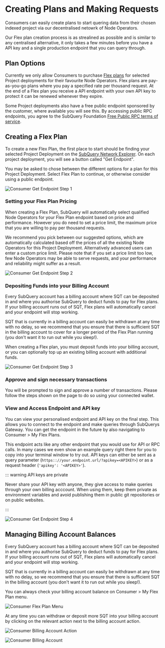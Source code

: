# Creating Plans and Making Requests

Consumers can easily create plans to start quering data from their chosen indexed project via our decentralised netowrk of Node Operators.

Our Flex plan creation process is as strealined as possible and is similar to any centralised alternative, it only takes a few minutes before you have a API key and a single production endpoint that you can query through.

## Plan Options

Currently we only allow Consumers to purchase [Flex plans](../introduction/payment-methods.md#flex-plans-pay-as-you-go--payg) for selected Project deployments for their favourite Node Operators. Flex plans are pay-as-you-go plans where you pay a specified rate per thousand request. At the end of a Flex plan you receive a API endpoint with your own API key to protect it can be renewed whenever they expire.

Some Project deployments also have a free public endpoint sponsored by the customer, where available you will see this. By accessing public RPC endpoints, you agree to the SubQuery Foundation [Free Public RPC terms of service](https://subquery.foundation/public-rpc-terms).

## Creating a Flex Plan

To create a new Flex Plan, the first place to start should be finding your selected Project Deployment on the [SubQuery Network Explorer](https://app.subquery.network/explorer/home). On each project deployment, you will see a button called "Get Endpoint".

You may be asked to chose between the different options for a plan for this Project Deployment. Select Flex Plan to continue, or otherwise consider using a public endpoint.

![Consumer Get Endpoint Step 1](/assets/img/network/consumer_get_endpoint_1.png)

### Setting your Flex Plan Pricing

When creating a Flex Plan, SubQuery will automatically select qualified Node Operators for your Flex Plan endpoint based on price and performance. However you do need to set a price limit, the maximum price that you are willing to pay per thousand requests.

We recommend you pick between our suggested options, which are automatically calculated based off the prices of all the existing Node Operators for this Project Deployment. Alternatively advanced users can enter a custom price limit. Please note that if you set a price limit too low, few Node Operators may be able to serve requests, and your performance and reliability might suffer as a result.

![Consumer Get Endpoint Step 2](/assets/img/network/consumer_get_endpoint_2.png)

### Depositing Funds into your Billing Account

Every SubQuery account has a billing account where SQT can be deposited in and where you authorise SubQuery to deduct funds to pay for Flex plans. If your billing account runs out of SQT, Flex plans will automatically cancel and your endpoint will stop working.

SQT that is currently in a billing account can easily be withdrawn at any time with no delay, so we recommend that you ensure that there is sufficient SQT in the billing account to cover for a longer period of the Flex Plan running (you don't want it to run out while you sleep!).

When creating a Flex plan, you must deposit funds into your billing account, or you can optionally top up an existing billing account with additional funds.

![Consumer Get Endpoint Step 3](/assets/img/network/consumer_get_endpoint_3.png)

### Approve and sign necessary transactions

You will be prompted to sign and approve a number of transactions. Please follow the steps shown on the page to do so using your connected wallet.

### View and Access Endpoint and API key

You can view your personalised endpoint and API key on the final step. This allows you to connect to the endpoint and make queries through SubQuerys Gateway. You can get the endpoint in the future by also navigating to Consumer > My Flex Plans.

This endpoint acts like any other endpoint that you would use for API or RPC calls. In many cases we even show an example query right there for you to copy into your terminal window to try out. API keys can either be sent as a query parameter (`https:://your.endpoint.url/?apikey=<APIKEY>`) or as a request header (`'apikey': '<APIKEY>'`).

::: warning API keys are private

Never share your API key with anyone, they give access to make queries through your own billing acccount. When using them, keep them private as environment variables and avoid publishing them in public git repositories or on public websites.

:::

![Consumer Get Endpoint Step 4](/assets/img/network/consumer_get_endpoint_4.png)

## Managing Billing Account Balances

Every SubQuery account has a billing account where SQT can be deposited in and where you authorise SubQuery to deduct funds to pay for Flex plans. If your billing account runs out of SQT, Flex plans will automatically cancel and your endpoint will stop working.

SQT that is currently in a billing account can easily be withdrawn at any time with no delay, so we recommend that you ensure that there is sufficient SQT in the billing account (you don't want it to run out while you sleep!).

You can always check your billing account balance on Consumer > My Flex Plan menu.

![Consumer Flex Plan Menu](/assets/img/network/consumer_flex_plan.png)

At any time you can withdraw or deposit more SQT into your billing account by clicking on the relevant action next to the billing account action.

![Consumer Billing Account Action](/assets/img/network/consumer_billing_account_action.png)

![Consumer Billing Account](/assets/img/network/consumer_billing_account.png)
